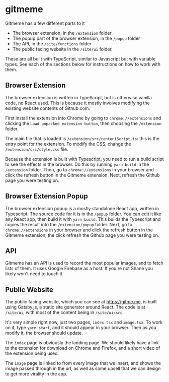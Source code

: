 # gitmeme

Gitmeme has a few different parts to it

- The browser extension, in the `/extension` folder
- The popup part of the browser extension, in the `/popup` folder
- The API, in the `/site/functions` folder
- The public facing website in the `/site/ui` folder.

These are all built with TypeScript, similar to Javascript but with variable types.
See each of the sections below for instructions on how to work with them.

## Browser Extension

The browser extension is written in TypeScript, but is otherwise vanilla code, no
React used. This is because it mostly involves modifying the existing
website contents of Github.com.

First install the extension into Chrome by going to `chrome://extensions` and
clicking the `Load unpacked extension button`, then choosing the `/extension` folder.

The main file that is loaded is `/extension/src/contentScript.ts`: this is the entry point for the
extension. To modify the CSS, change the `/extension/src/style.css` file.

Because the extension is built with Typescript, you need to run a build script to
see the effects in the browser. Do this by running `yarn build` in the `/extension`
folder. Then, go to `chrome://extensions` in your browser and click the refresh button
in the Gitmeme extension. Next, refresh the Github page you were testing on.

## Browser Extension Popup

The browser extension popup is a mostly standalone React app, written in Typescript.
The source code for it is in the `/popup` folder. You can edit it like any React
app, then build it with `yarn build`. This builds the Typescript and copies the
result into the `/extension/popup` folder. Next, go to `chrome://extensions` in
your browser and click the refresh button in the Gitmeme extension, the click
refresh the Github page you were testing on.

## API

Gitmeme has an API is used to record the most popular images, and to fetch
lists of them. It uses Google Firebase as a host. If you're not Shane you likely
won't need to touch it.

## Public Website

The public facing website, which you can see at https://gitme.me, is built using
Gatsby.js, a static site generator around React. The code is at `/site/ui`, with
most of the content being in `/site/ui/src`.

It's very simple right now, just two pages, `index.tsx` and `image.tsx`. To work on it,
type `yarn start`, and it should appear in your browser. Then as you modify it,
the browser should update.

The `index` page is obviously the landing page. We should likely have a link to
the extension for download on Chrome and Firefox, and a short video of the
extension being used.

The `image` page is linked to from every image that we insert, and shows the
image passed through in the url, as well as some upsell that we can design
to get more virality in the app.
